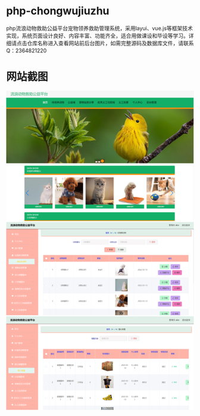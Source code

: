 # php-chongwujiuzhu
php流浪动物救助公益平台宠物领养救助管理系统，采用layui、vue.js等框架技术实现，系统页面设计良好、内容丰富、功能齐全，适合用做课设和毕设等学习。详细请点击仓库名称进入查看网站前后台图片，如需完整源码及数据库文件，请联系Q：2364821220
# 网站截图
![image](https://github.com/hzl0898/php-chongwujiuzhu/blob/main/images/前台首页.png)
![image](https://github.com/hzl0898/php-chongwujiuzhu/blob/main/images/后台领养动物管理.png)
![image](https://github.com/hzl0898/php-chongwujiuzhu/blob/main/后台爱心捐赠管理.png)
